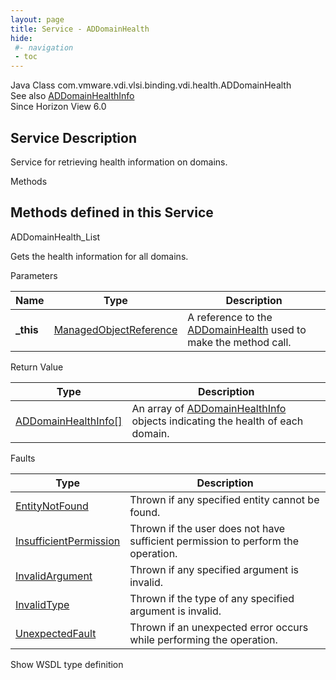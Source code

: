 ```yaml
---
layout: page
title: Service - ADDomainHealth
hide:
 #- navigation
 - toc
---
```


  
 
  



Java Class
    com.vmware.vdi.vlsi.binding.vdi.health.ADDomainHealth  
See also
     [ADDomainHealthInfo](vdi.health.ADDomainHealth.ADDomainHealthInfo.md)  
Since 
    Horizon View 6.0

  


## Service Description

Service for retrieving health information on domains. 

Methods

Methods defined in this Service   
---  
ADDomainHealth_List  
  



Gets the health information for all domains. 

Parameters 

Name| Type| Description  
---|---|---  
**_this**| [ManagedObjectReference](vmodl.ManagedObjectReference.md)|  A reference to the [ADDomainHealth](vdi.health.ADDomainHealth.md) used to make the method call.   
  


Return Value 

Type |  Description   
---|---  
[ADDomainHealthInfo[]](vdi.health.ADDomainHealth.ADDomainHealthInfo.md)| An array of [ADDomainHealthInfo](vdi.health.ADDomainHealth.ADDomainHealthInfo.md) objects indicating the health of each domain.  
  


Faults 

Type |  Description   
---|---  
[EntityNotFound](vdi.fault.EntityNotFound.md)| Thrown if any specified entity cannot be found.  
[InsufficientPermission](vdi.fault.InsufficientPermission.md)| Thrown if the user does not have sufficient permission to perform the operation.  
[InvalidArgument](vdi.fault.InvalidArgument.md)| Thrown if any specified argument is invalid.  
[InvalidType](vdi.fault.InvalidType.md)| Thrown if the type of any specified argument is invalid.  
[UnexpectedFault](vdi.fault.UnexpectedFault.md)| Thrown if an unexpected error occurs while performing the operation.  
  
Show WSDL type definition

  
  
  
  
  
  
  

